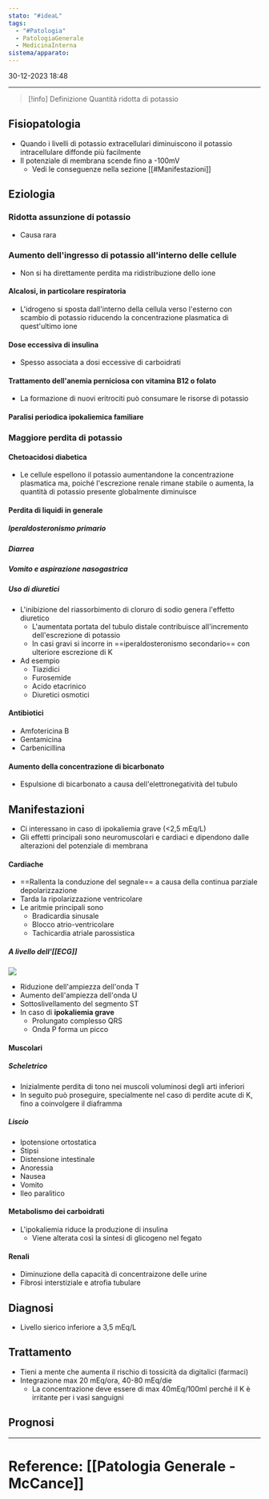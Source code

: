 ```yaml
---
stato: "#ideaL"
tags:
  - "#Patologia"
  - PatologiaGenerale
  - MedicinaInterna
sistema/apparato:
---
```

30-12-2023 18:48

--- 

>[!info] Definizione
>Quantità ridotta di potassio

## Fisiopatologia
- Quando i livelli di potassio extracellulari diminuiscono il potassio intracellulare diffonde più facilmente
- Il potenziale di membrana scende fino a -100mV 
	- Vedi le conseguenze nella sezione [[#Manifestazioni]]
## Eziologia
### Ridotta assunzione di potassio
- Causa rara
### Aumento dell'ingresso di potassio all'interno delle cellule
- Non si ha direttamente perdita ma ridistribuzione dello ione
#### Alcalosi, in particolare respiratoria
- L'idrogeno si sposta dall'interno della cellula verso l'esterno con scambio di potassio riducendo la concentrazione plasmatica di quest'ultimo ione
#### Dose eccessiva di insulina
- Spesso associata a dosi eccessive di carboidrati
#### Trattamento dell'anemia perniciosa con vitamina B12 o folato
- La formazione di nuovi eritrociti può consumare le risorse di potassio
#### Paralisi periodica ipokaliemica familiare
### Maggiore perdita di potassio
#### Chetoacidosi diabetica
- Le cellule espellono il potassio aumentandone la concentrazione plasmatica ma, poiché l'escrezione renale rimane stabile o aumenta, la quantità di potassio presente globalmente diminuisce
#### Perdita di liquidi in generale 
##### Iperaldosteronismo primario
##### Diarrea
##### Vomito e aspirazione nasogastrica
##### Uso di diuretici
- L'inibizione del riassorbimento di cloruro di sodio genera l'effetto diuretico
	- L'aumentata portata del tubulo distale contribuisce all'incremento dell'escrezione di potassio
	- In casi gravi si incorre in ==iperaldosteronismo secondario== con ulteriore escrezione di K
- Ad esempio
	- Tiazidici
	- Furosemide
	- Acido etacrinico
	- Diuretici osmotici
#### Antibiotici
- Amfotericina B
- Gentamicina
- Carbenicillina
#### Aumento della concentrazione di bicarbonato
- Espulsione di bicarbonato a causa dell'elettronegatività del tubulo

## Manifestazioni
- Ci interessano in caso di ipokaliemia grave (<2,5 mEq/L)
- Gli effetti principali sono neuromuscolari e cardiaci e dipendono dalle alterazioni del potenziale di membrana
#### Cardiache
- ==Rallenta la conduzione del segnale== a causa della continua parziale depolarizzazione
- Tarda la ripolarizzazione ventricolare
- Le aritmie principali sono
	- Bradicardia sinusale
	- Blocco atrio-ventricolare
	- Tachicardia atriale parossistica
#####  A livello dell'[[ECG]]
![](https://i.imgur.com/HoP0eBY.png)

- Riduzione dell'ampiezza dell'onda T
- Aumento dell'ampiezza dell'onda U
- Sottoslivellamento del segmento ST
- In caso di **ipokaliemia grave**
	- Prolungato complesso QRS
	- Onda P forma un picco 
#### Muscolari
##### Scheletrico
- Inizialmente perdita di tono nei muscoli voluminosi degli arti inferiori
- In seguito può proseguire, specialmente nel caso di perdite acute di K, fino a coinvolgere il diaframma
##### Liscio
- Ipotensione ortostatica
- Stipsi
- Distensione intestinale
- Anoressia
- Nausea
- Vomito
- Ileo paralitico
#### Metabolismo dei carboidrati
- L'ipokaliemia riduce la produzione di insulina
	- Viene alterata così la sintesi di glicogeno nel fegato
#### Renali
- Diminuzione della capacità di concentraizone delle urine
- Fibrosi interstiziale e atrofia tubulare


## Diagnosi
- Livello sierico inferiore a 3,5 mEq/L

## Trattamento
- Tieni a mente che aumenta il rischio di tossicità da digitalici (farmaci)
- Integrazione max 20 mEq/ora, 40-80 mEq/die
	- La concentrazione deve essere di max 40mEq/100ml perché il K è irritante per i vasi sanguigni
## Prognosi





--- 
# Reference: [[Patologia Generale - McCance]]